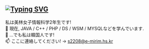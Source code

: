 ## [![Typing SVG](https://readme-typing-svg.demolab.com/?lines=Helloooo..!+It's+me,+Hyunji!;Welcome+to+my+github♣)](https://git.io/typing-svg)

<!--
**de-quei/de-quei** is a ✨ _special_ ✨ repository because its `README.md` (this file) appears on your GitHub profile.

Here are some ideas to get you started;

- 🔭 I’m currently working on ...
🌱 I’m currently learning Java, C
- 👯 I’m looking to collaborate on ...
- 🤔 I’m looking for help with ...
- 💬 Ask me about ...
📫 How to reach me: s2208@e-mirim.hs.kr
- 😄 Pronouns: ...
- ⚡ Fun fact: ...
⚡ Fun fact: I want to be a beckend developer!
⚡ Fun fact: I want to be a Japan developer!
🤔 Going to learn ... PHP, JS, C++, Data Structure. </br>
--> 
私は美林女子情報科学2年生です!<br>
🌱 現在, JAVA / C++ / PHP / DS / WSM / MYSQLなどを学んでいます.</br>
💬 ...でも私は韓国人です!</br>
📫 ここに連絡してください! → s2208@e-mirim.hs.kr </br>

<!--[![Top Langs](https://github-readme-stats.vercel.app/api/top-langs/?username=de-quei&layout=compact)](https://github.com/de-quei/github-readme-stats)-->


